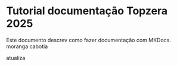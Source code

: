# Tutorial documentação Topzera 2025

Este documento descrev como fazer documentação com MKDocs.
moranga cabotia

atualiza